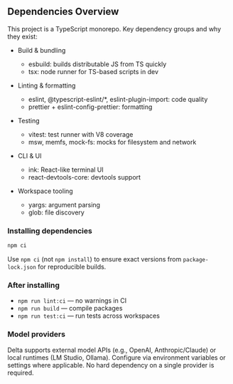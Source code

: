 ## Dependencies Overview

This project is a TypeScript monorepo. Key dependency groups and why they exist:

- Build & bundling
  - esbuild: builds distributable JS from TS quickly
  - tsx: node runner for TS-based scripts in dev

- Linting & formatting
  - eslint, @typescript-eslint/*, eslint-plugin-import: code quality
  - prettier + eslint-config-prettier: formatting

- Testing
  - vitest: test runner with V8 coverage
  - msw, memfs, mock-fs: mocks for filesystem and network

- CLI & UI
  - ink: React-like terminal UI
  - react-devtools-core: devtools support

- Workspace tooling
  - yargs: argument parsing
  - glob: file discovery

### Installing dependencies

```bash
npm ci
```

Use `npm ci` (not `npm install`) to ensure exact versions from `package-lock.json` for reproducible builds.

### After installing

- `npm run lint:ci` — no warnings in CI
- `npm run build` — compile packages
- `npm run test:ci` — run tests across workspaces

### Model providers

Delta supports external model APIs (e.g., OpenAI, Anthropic/Claude) or local runtimes (LM Studio, Ollama). Configure via environment variables or settings where applicable. No hard dependency on a single provider is required.


